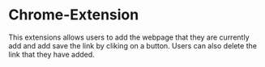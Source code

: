 # Chrome-Extension
This extensions allows users to add the webpage that they are currently add and add save the link by cliking on a button. Users can also delete the link that they have added.

